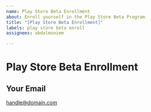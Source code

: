 ```yaml
---
name: Play Store Beta Enrollment
about: Enroll yourself in the Play Store Beta Program
title: "[Play Store Beta Enrollment]"
labels: play store beta enroll
assignees: abdalmoniem

---
```


# Play Store Beta Enrollment

## Your Email
handle@domain.com
